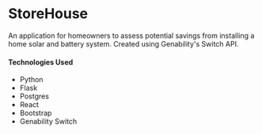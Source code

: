 # StoreHouse

An application for homeowners to assess potential savings from installing a home solar and battery system. Created using Genability's Switch API.

#### Technologies Used

- Python
- Flask
- Postgres
- React
- Bootstrap
- Genability Switch
